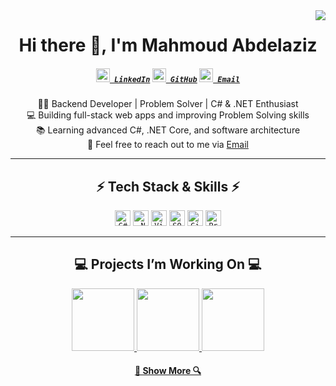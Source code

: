 <img align="right" src="https://visitor-badge.laobi.icu/badge?page_id=mahmoud-abdelaziz">

<h1 align="center">
  Hi there 👋, I'm Mahmoud Abdelaziz
</h1>

<h5 align="center">
  <code><a href="https://www.linkedin.com/in/mahmoud-abdelaziz-developer" title="LinkedIn"><img width="22" src="https://cdn.jsdelivr.net/gh/simple-icons/simple-icons/icons/linkedin.svg"> LinkedIn</a></code>
  <code><a href="https://github.com/mahmoud-abdelaziz" title="GitHub"><img width="22" src="https://cdn.jsdelivr.net/gh/simple-icons/simple-icons/icons/github.svg"> GitHub</a></code>
  <code><a href="mailto:mahmoudabdelazi962@gmail.com" title="Email"><img width="22" src="https://cdn.jsdelivr.net/gh/simple-icons/simple-icons/icons/gmail.svg"> Email</a></code>
</h5>

<p align="center">
  👨‍💻 Backend Developer | Problem Solver | C# & .NET Enthusiast
  <br>
  💻 Building full-stack web apps and improving Problem Solving skills
  <br>
  📚 Learning advanced C#, .NET Core, and software architecture
  <br>
  💬 Feel free to reach out to me via <a href="mailto:mahmoudabdelazi962@gmail.com">Email</a>
</p>

---

<h2 align="center">⚡ Tech Stack & Skills ⚡</h2>
<p align="center">
  <code><img title="C#" height="25" src="https://cdn.jsdelivr.net/gh/simple-icons/simple-icons/icons/csharp.svg"></code>
  <code><img title=".NET Core" height="25" src="https://cdn.jsdelivr.net/gh/simple-icons/simple-icons/icons/dotnet.svg"></code>
  <code><img title="Visual Studio" height="25" src="https://cdn.jsdelivr.net/gh/simple-icons/simple-icons/icons/visualstudio.svg"></code>
  <code><img title="SQL Server" height="25" src="https://cdn.jsdelivr.net/gh/simple-icons/simple-icons/icons/microsoftsqlserver.svg"></code>
  <code><img title="Git" height="25" src="https://cdn.jsdelivr.net/gh/simple-icons/simple-icons/icons/git.svg"></code>
  <code><img title="Problem Solving" height="25" src="https://cdn.jsdelivr.net/gh/simple-icons/simple-icons/icons/codefactor.svg"></code>
</p>

---

<h2 align="center">💻 Projects I’m Working On 💻</h2>
<p align="center">
  <a href="https://github.com/mahmoud-abdelaziz/POS-Web-App" title="POS Web App">
    <img height="100" src="https://github-readme-stats.vercel.app/api/pin/?username=mahmoud-abdelaziz&repo=POS-Web-App&theme=react&border_color=61dafb&border_radius=10" />
  </a>
  <a href="https://github.com/mahmoud-abdelaziz/ProblemSolving-CSharp" title="Problem Solving in C#">
    <img height="100" src="https://github-readme-stats.vercel.app/api/pin/?username=mahmoud-abdelaziz&repo=ProblemSolving-CSharp&theme=react&border_color=61dafb&border_radius=10" />
  </a>
  <a href="https://github.com/mahmoud-abdelaziz/Backend-Projects" title="Backend Projects">
    <img height="100" src="https://github-readme-stats.vercel.app/api/pin/?username=mahmoud-abdelaziz&repo=Backend-Projects&theme=react&border_color=61dafb&border_radius=10" />
  </a>
</p>

<h4 align="center">
  <a href="https://github.com/mahmoud-abdelaziz?tab=repositories" title="Show More Repos">🔎 Show More 🔍</a>
</h4>
